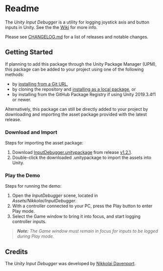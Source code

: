 # Readme
The _Unity Input Debugger_ is a utility for logging joystick axis and button inputs in Unity. See the the [Wiki] for more info.

Please see [CHANGELOG.md](CHANGELOG.md) for a list of releases and notable changes.

## Getting Started
If planning to add this package through the Unity Package Manager (UPM), this package can be added to your project using one of the following methods: 
- by [installing from a Git URL][upm-ui-giturl],
- by cloning the repository and [installing as a local package][upm-ui-local], or
- by installing from the GitHub Package Registry if using Unity 2019.3.4f1 or newer.

Alternatively, this package can still be directly added to your project by downloading and importing the asset package provided with the latest release.

### Download and Import
Steps for importing the asset package:
1. Download [InputDebugger.unitypackage] from release [v1.2.1].
1. Double-click the downloaded .unitypackage to import the assets into Unity.

### Play the Demo
Steps for running the demo:
1. Open the _InputDebugger_ scene, located in _Assets/Nikkolai/InputDebugger_.
1. With a controller connected to your PC, press the Play button to enter Play mode.
1. Select the Game window to bring it into focus, and start logging controller inputs.

> _**Note:** The Game window must remain in focus for inputs to be logged during Play mode._

## Credits
The _Unity Input Debugger_ was developed by [Nikkolai Davenport](https://github.com/wcoastsands).


[Wiki]: https://github.com/wcoastsands/input-debugger/wiki
[upm-ui-giturl]: https://docs.unity3d.com/Manual/upm-ui-giturl.html
[upm-ui-local]: https://docs.unity3d.com/Manual/upm-ui-local.html

[v1.2.1]: ../../releases/tag/v1.2.1
[InputDebugger.unitypackage]: ../../releases/download/v1.2.1/InputDebugger.unitypackage
